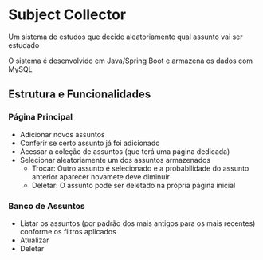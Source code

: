 # Subject Collector
Um sistema de estudos que decide aleatoriamente qual assunto vai ser estudado

O sistema é desenvolvido em Java/Spring Boot e armazena os dados com MySQL

## Estrutura e Funcionalidades
### Página Principal
- Adicionar novos assuntos
- Conferir se certo assunto já foi adicionado
- Acessar a coleção de assuntos (que terá uma página dedicada)
- Selecionar aleatoriamente um dos assuntos armazenados
  - Trocar: Outro assunto é selecionado e a probabilidade do assunto anterior aparecer novamete deve diminuir
  - Deletar: O assunto pode ser deletado na própria página inicial

### Banco de Assuntos
- Listar os assuntos (por padrão dos mais antigos para os mais recentes) conforme os filtros aplicados
- Atualizar
- Deletar
